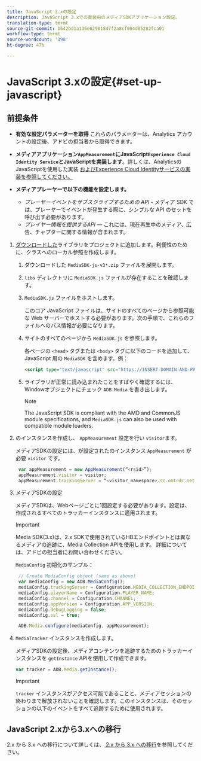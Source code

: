 ```yaml
---
title: JavaScript 3.xの設定
description: JavaScript 3.xでの実装用のメディアSDKアプリケーション設定。
translation-type: tm+mt
source-git-commit: b642bd1a136e62901847f2a8cf004d05282fca01
workflow-type: tm+mt
source-wordcount: '398'
ht-degree: 47%

---
```



# JavaScript 3.xの設定{#set-up-javascript}

## 前提条件

* **有効な設定パラメーターを取得** これらのパラメーターは、Analytics アカウントの設定後、アドビの担当者から取得できます。
* **メディアアプリケーション`AppMeasurement`にJavaScript`Experience Cloud Identity Service`とJavaScriptを実装します**。詳しくは、AnalyticsのJavaScriptを使用した実装 [およびExperience Cloud Identityサービスの](https://docs.adobe.com/content/help/ja-JP/analytics/implementation/js/overview.html)[実装を参照してください。](https://docs.adobe.com/content/help/en/id-service/using/implementation/setup-analytics.html)

* **メディアプレーヤーで以下の機能を設定します。**

   * *プレーヤーイベントをサブスクライブするための API* - メディア SDK では、プレーヤーでイベントが発生する際に、シンプルな API のセットを呼び出す必要があります。
   * *プレイヤー情報を提供するAPI* — これには、現在再生中のメディア、広告、チャプターに関する情報が含まれます。

1. [ダウンロードした](/help/sdk-implement/download-sdks.md#download-3x-sdks)ライブラリをプロジェクトに追加します。利便性のために、クラスへのローカル参照を作成します。

   1. ダウンロードした `MediaSDK-js-v3*.zip` ファイルを展開します。
   1. `libs` ディレクトリに `MediaSDK.js` ファイルが存在することを確認します。

   1. `MediaSDK.js` ファイルをホストします。

      このコア JavaScript ファイルは、サイトのすべてのページから参照可能な Web サーバーでホストする必要があります。次の手順で、これらのファイルへのパス情報が必要になります。

   1. サイトのすべてのページから `MediaSDK.js` を参照します。

      各ページの `<head>` タグまたは `<body>` タグに以下のコードを追加して、JavaScript 用の `MediaSDK` を含めます。例：

      ```html
      <script type="text/javascript" src="https://INSERT-DOMAIN-AND-PATH-TO-CODE-HERE/MediaSDK.js"></script>
      ```

   1. ライブラリが正常に読み込まれたことをすばやく確認するには、Windowオブジェクトにチェック `ADB.Media` を書き出します。

      >[!NOTE]
      >
      >The JavaScript SDK is compliant with the AMD and CommonJS module specifications, and `MediaSDK.js` can also be used with compatible module loaders.

1. のインスタンスを作成し、 `AppMeasurement` 設定を行い `visitor`ます。

   メディアSDKの設定には、が設定されたのインスタンス `AppMeasurement` が必要 `visitor` です。

   ```js
    var appMeasurement = new AppMeasurement(“<rsid>”);
    appMeasurement.visitor = visitor;
    appMeasurement.trackingServer = “<visitor_namespace>.sc.omtrdc.net”;
   ```

1. メディアSDKの設定

   メディアSDKは、Webページごとに1回設定する必要があります。設定は、作成されるすべてのトラッカーインスタンスに適用されます。

   >[!IMPORTANT]
   >
   > Media SDK(3.x)は、2.x SDKで使用されているHBエンドポイントとは異なるメディアの追跡に、Media Collection APIを使用します。 詳細については、アドビの担当者にお問い合わせください。

   `MediaConfig` 初期化のサンプル：

   ```js
    // Create MediaConfig object (same as above)
    var mediaConfig = new ADB.MediaConfig();
    mediaConfig.trackingServer = Configuration.MEDIA_COLLECTION_ENDPOINT;
    mediaConfig.playerName = Configuration.PLAYER_NAME;
    mediaConfig.channel = Configuration.CHANNEL;
    mediaConfig.appVersion = Configuration.APP_VERSION;
    mediaConfig.debugLogging = false;
    mediaConfig.ssl = true;
   
    ADB.Media.configure(mediaConfig, appMeasurement);
   ```

1. `MediaTracker` インスタンスを作成します。

   メディアSDKの設定後、メディアコンテンツを追跡するためのトラッカーインスタンスを `getInstance` APIを使用して作成できます。

   ```js
   var tracker = ADB.Media.getInstance();
   ```

   >[!IMPORTANT]
   >
   >`tracker` インスタンスがアクセス可能であることと、メディアセッションの終わりまで解放されないことを確認します。このインスタンスは、そのセッションの以下のイベントをすべて追跡するために使用されます。

## JavaScript 2.xから3.xへの移行

2.x から 3.x への移行について詳しくは、[ 2.x から 3.x への移行](https://adobe-marketing-cloud.github.io/media-sdks/reference/javascript_3x/MigrationGuide.html)を参照してください。
